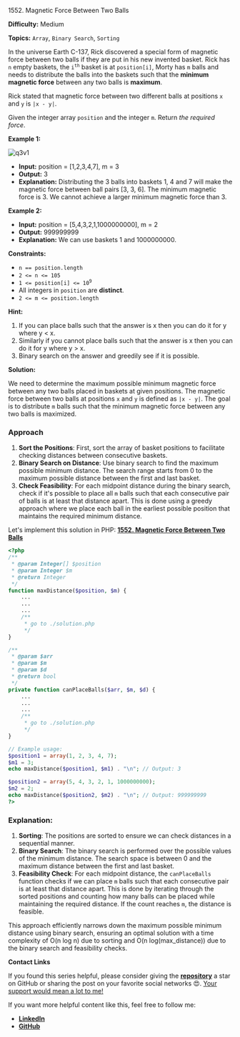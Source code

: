 1552\. Magnetic Force Between Two Balls

**Difficulty:** Medium

**Topics:** `Array`, `Binary Search`, `Sorting`

In the universe Earth C-137, Rick discovered a special form of magnetic force between two balls if they are put in his new invented basket. Rick has `n` empty baskets, the <code>i<sup>th</sup></code> basket is at `position[i]`, Morty has `m` balls and needs to distribute the balls into the baskets such that the **minimum magnetic force** between any two balls is **maximum**.

Rick stated that magnetic force between two different balls at positions `x` and `y` is `|x - y|`.

Given the integer array `position` and the integer `m`. Return _the required force_.

**Example 1:**

![q3v1](https://assets.leetcode.com/uploads/2020/08/11/q3v1.jpg)

- **Input:** position = [1,2,3,4,7], m = 3
- **Output:** 3
- **Explanation:** Distributing the 3 balls into baskets 1, 4 and 7 will make the magnetic force between ball pairs [3, 3, 6]. The minimum magnetic force is 3. We cannot achieve a larger minimum magnetic force than 3.

**Example 2:**

- **Input:** position = [5,4,3,2,1,1000000000], m = 2
- **Output:** 999999999
- **Explanation:** We can use baskets 1 and 1000000000.

**Constraints:**


- `n == position.length`
- `2 <= n <= 105`
- <code>1 <= position[i] <= 10<sup>9</sup></code>
- All integers in `position` are **distinct**.
- `2 <= m <= position.length`


**Hint:**
1. If you can place balls such that the answer is x then you can do it for y where y < x.
2. Similarly if you cannot place balls such that the answer is x then you can do it for y where y > x.
3. Binary search on the answer and greedily see if it is possible.



**Solution:**

We need to determine the maximum possible minimum magnetic force between any two balls placed in baskets at given positions. The magnetic force between two balls at positions `x` and `y` is defined as `|x - y|`. The goal is to distribute `m` balls such that the minimum magnetic force between any two balls is maximized.

### Approach
1. **Sort the Positions**: First, sort the array of basket positions to facilitate checking distances between consecutive baskets.
2. **Binary Search on Distance**: Use binary search to find the maximum possible minimum distance. The search range starts from 0 to the maximum possible distance between the first and last basket.
3. **Check Feasibility**: For each midpoint distance during the binary search, check if it's possible to place all `m` balls such that each consecutive pair of balls is at least that distance apart. This is done using a greedy approach where we place each ball in the earliest possible position that maintains the required minimum distance.

Let's implement this solution in PHP: **[1552. Magnetic Force Between Two Balls](https://github.com/mah-shamim/leet-code-in-php/tree/main/algorithms/001552-magnetic-force-between-two-balls/solution.php)**

```php
<?php
/**
 * @param Integer[] $position
 * @param Integer $m
 * @return Integer
 */
function maxDistance($position, $m) {
    ...
    ...
    ...
    /**
     * go to ./solution.php
     */
}

/**
 * @param $arr
 * @param $m
 * @param $d
 * @return bool
 */
private function canPlaceBalls($arr, $m, $d) {
    ...
    ...
    ...
    /**
     * go to ./solution.php
     */
}

// Example usage:
$position1 = array(1, 2, 3, 4, 7);
$m1 = 3;
echo maxDistance($position1, $m1) . "\n"; // Output: 3

$position2 = array(5, 4, 3, 2, 1, 1000000000);
$m2 = 2;
echo maxDistance($position2, $m2) . "\n"; // Output: 999999999
?>
```

### Explanation:

1. **Sorting**: The positions are sorted to ensure we can check distances in a sequential manner.
2. **Binary Search**: The binary search is performed over the possible values of the minimum distance. The search space is between 0 and the maximum distance between the first and last basket.
3. **Feasibility Check**: For each midpoint distance, the `canPlaceBalls` function checks if we can place `m` balls such that each consecutive pair is at least that distance apart. This is done by iterating through the sorted positions and counting how many balls can be placed while maintaining the required distance. If the count reaches `m`, the distance is feasible.

This approach efficiently narrows down the maximum possible minimum distance using binary search, ensuring an optimal solution with a time complexity of O(n log n) due to sorting and O(n log(max_distance)) due to the binary search and feasibility checks.

**Contact Links**

If you found this series helpful, please consider giving the **[repository](https://github.com/mah-shamim/leet-code-in-php)** a star on GitHub or sharing the post on your favorite social networks 😍. [Your support would mean a lot to me!](https://isolatedcompliments.com/v09uayg6h?key=a647d02f1aafcddaf10536d7cd00bd7c)

If you want more helpful content like this, feel free to follow me:

- **[LinkedIn](https://www.linkedin.com/in/arifulhaque/)**
- **[GitHub](https://github.com/mah-shamim)**




